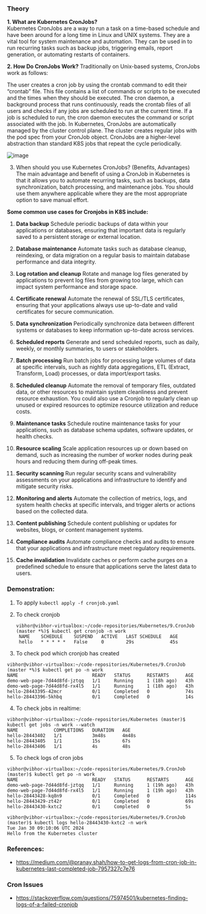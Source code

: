 ### Theory
**1. What are Kubernetes CronJobs?** <br/>
Kubernetes CronJobs are a way to run a task on a time-based schedule and have been around for a long time in Linux and UNIX systems. They are a vital tool for system maintenance and automation. They can be used in to run recurring tasks such as backup jobs, triggering emails, report generation, or automating restarts of containers.

**2. How Do CronJobs Work?**
Traditionally on Unix-based systems, CronJobs work as follows:

   The user creates a cron job by using the crontab command to edit their “crontab” file. This file contains a list of commands or scripts to be executed and the times when they should be executed.
   The cron daemon, a background process that runs continuously, reads the crontab files of all users and checks if any jobs are scheduled to run at the current time.
   If a job is scheduled to run, the cron daemon executes the command or script associated with the job.
   In Kubernetes, CronJobs are automatically managed by the cluster control plane. The cluster creates regular jobs with the pod spec from your CronJob object. CronJobs are a higher-level abstraction than standard K8S jobs that repeat the cycle periodically.

   ![image](https://github.com/vibhordubey333/Kubernetes/assets/22407855/11973a1b-dbdc-4e89-bc43-bb10e34b5ccc)


3. When should you use Kubernetes CronJobs? (Benefits, Advantages)
The main advantage and benefit of using a CronJob in Kubernetes is that it allows you to automate recurring tasks, such as backups, data synchronization, batch processing, and maintenance jobs. You should use them anywhere applicable where they are the most appropriate option to save manual effort.

**Some common use cases for Cronjobs in K8S include:**

1. **Data backup**
Schedule periodic backups of data within your applications or databases, ensuring that important data is regularly saved to a persistent storage or external location.

2. **Database maintenance**
Automate tasks such as database cleanup, reindexing, or data migration on a regular basis to maintain database performance and data integrity.

3. **Log rotation and cleanup**
Rotate and manage log files generated by applications to prevent log files from growing too large, which can impact system performance and storage space.

4. **Certificate renewal**
Automate the renewal of SSL/TLS certificates, ensuring that your applications always use up-to-date and valid certificates for secure communication.

5. **Data synchronization**
Periodically synchronize data between different systems or databases to keep information up-to-date across services.

6. **Scheduled reports**
Generate and send scheduled reports, such as daily, weekly, or monthly summaries, to users or stakeholders.

7. **Batch processing**
Run batch jobs for processing large volumes of data at specific intervals, such as nightly data aggregations, ETL (Extract, Transform, Load) processes, or data import/export tasks.

8. **Scheduled cleanup**
Automate the removal of temporary files, outdated data, or other resources to maintain system cleanliness and prevent resource exhaustion. You could also use a Cronjob to regularly clean up unused or expired resources to optimize resource utilization and reduce costs.

9. **Maintenance tasks**
Schedule routine maintenance tasks for your applications, such as database schema updates, software updates, or health checks.

10. **Resource scaling**
Scale application resources up or down based on demand, such as increasing the number of worker nodes during peak hours and reducing them during off-peak times.

11. **Security scanning**
Run regular security scans and vulnerability assessments on your applications and infrastructure to identify and mitigate security risks.

12. **Monitoring and alerts**
Automate the collection of metrics, logs, and system health checks at specific intervals, and trigger alerts or actions based on the collected data.

13. **Content publishing**
Schedule content publishing or updates for websites, blogs, or content management systems.

14. **Compliance audits**
Automate compliance checks and audits to ensure that your applications and infrastructure meet regulatory requirements.

15. **Cache invalidation**
Invalidate caches or perform cache purges on a predefined schedule to ensure that applications serve the latest data to users.

### Demonstration:

1. To apply `kubectl apply -f cronjob.yaml`
2. To check cronjob
   
   ```
   vibhor@vibhor-virtualbox:~/code-repositories/Kubernetes/9.CronJob (master *%)$ kubectl get cronjob -n work
    NAME    SCHEDULE    SUSPEND   ACTIVE   LAST SCHEDULE   AGE
    hello   * * * * *   False     0        29s             45s
    ```
3.  To check pod which cronjob has created

```
vibhor@vibhor-virtualbox:~/code-repositories/Kubernetes/9.CronJob (master *%)$ kubectl get po -n work
NAME                           READY   STATUS      RESTARTS      AGE
demo-web-page-7d44d8fd-jztqq   1/1     Running     1 (18h ago)   43h
demo-web-page-7d44d8fd-rx4l5   1/1     Running     1 (18h ago)   43h
hello-28443395-42mcr           0/1     Completed   0             74s
hello-28443396-5khbq           0/1     Completed   0             14s
```

4. To check jobs in realtime:

```
vibhor@vibhor-virtualbox:~/code-repositories/Kubernetes (master)$ kubectl get jobs -n work --watch
NAME             COMPLETIONS   DURATION   AGE
hello-28443402   1/1           3m48s      4m48s
hello-28443405   1/1           15s        67s
hello-28443406   1/1           4s         48s
```

5. To check logs of cron jobs

```
vibhor@vibhor-virtualbox:~/code-repositories/Kubernetes/9.CronJob (master)$ kubectl get po -n work
NAME                           READY   STATUS      RESTARTS      AGE
demo-web-page-7d44d8fd-jztqq   1/1     Running     1 (19h ago)   43h
demo-web-page-7d44d8fd-rx4l5   1/1     Running     1 (19h ago)   43h
hello-28443428-kq8n9           0/1     Completed   0             114s
hello-28443429-zt42r           0/1     Completed   0             69s
hello-28443430-kxtc2           0/1     Completed   0             5s
```

```
vibhor@vibhor-virtualbox:~/code-repositories/Kubernetes/9.CronJob (master)$ kubectl logs hello-28443430-kxtc2 -n work
Tue Jan 30 09:10:06 UTC 2024
Hello from the Kubernetes cluster

```
   
### References:
  -  https://medium.com/@pranay.shah/how-to-get-logs-from-cron-job-in-kubernetes-last-completed-job-7957327c7e76

### Cron Issues
  -  https://stackoverflow.com/questions/75974501/kubernetes-finding-logs-of-a-failed-cronjob

